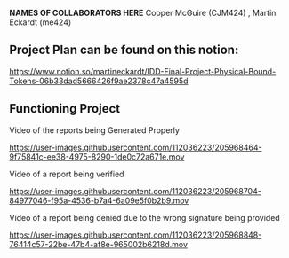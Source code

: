 **NAMES OF COLLABORATORS HERE**
Cooper McGuire (CJM424) , Martin Eckardt (me424)

## Project Plan can be found on this notion:
https://www.notion.so/martineckardt/IDD-Final-Project-Physical-Bound-Tokens-06b33dad5666426f9ae2378c47a4595d

## Functioning Project

Video of the reports being Generated Properly



https://user-images.githubusercontent.com/112036223/205968464-9f75841c-ee38-4975-8290-1de0c72a671e.mov


Video of a report being verified



https://user-images.githubusercontent.com/112036223/205968704-84977046-f95a-4536-b7a4-6a09e5f0b2b9.mov


Video of a report being denied due to the wrong signature being provided



https://user-images.githubusercontent.com/112036223/205968848-76414c57-22be-47b4-af8e-965002b6218d.mov








